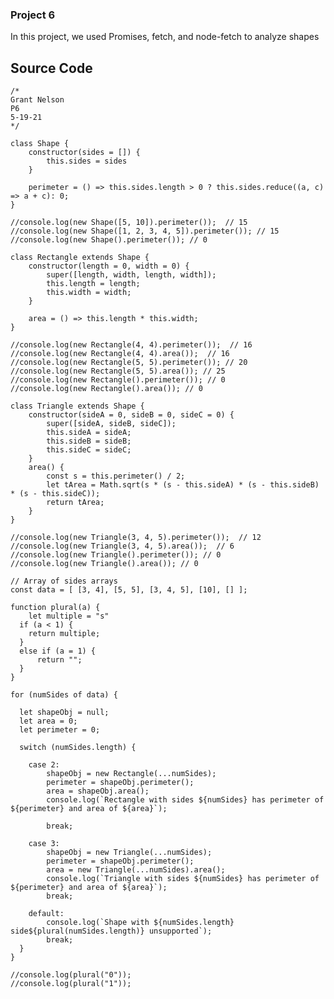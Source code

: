 ### Project 6

In this project, we used Promises, fetch, and node-fetch to analyze shapes

## Source Code 

    /*
    Grant Nelson
    P6
    5-19-21
    */

    class Shape {
        constructor(sides = []) { 
            this.sides = sides
        }

        perimeter = () => this.sides.length > 0 ? this.sides.reduce((a, c) => a + c): 0;
    }

    //console.log(new Shape([5, 10]).perimeter());  // 15
    //console.log(new Shape([1, 2, 3, 4, 5]).perimeter()); // 15
    //console.log(new Shape().perimeter()); // 0

    class Rectangle extends Shape {
        constructor(length = 0, width = 0) {
            super([length, width, length, width]);
            this.length = length;
            this.width = width;
        }

        area = () => this.length * this.width;
    }

    //console.log(new Rectangle(4, 4).perimeter());  // 16
    //console.log(new Rectangle(4, 4).area());  // 16
    //console.log(new Rectangle(5, 5).perimeter()); // 20
    //console.log(new Rectangle(5, 5).area()); // 25
    //console.log(new Rectangle().perimeter()); // 0
    //console.log(new Rectangle().area()); // 0

    class Triangle extends Shape {
        constructor(sideA = 0, sideB = 0, sideC = 0) {
            super([sideA, sideB, sideC]);
            this.sideA = sideA;
            this.sideB = sideB;
            this.sideC = sideC;
        }
        area() {
            const s = this.perimeter() / 2;
            let tArea = Math.sqrt(s * (s - this.sideA) * (s - this.sideB) * (s - this.sideC));
            return tArea;
        }
    } 

    //console.log(new Triangle(3, 4, 5).perimeter());  // 12
    //console.log(new Triangle(3, 4, 5).area());  // 6
    //console.log(new Triangle().perimeter()); // 0
    //console.log(new Triangle().area()); // 0

    // Array of sides arrays
    const data = [ [3, 4], [5, 5], [3, 4, 5], [10], [] ];

    function plural(a) {
        let multiple = "s"
      if (a < 1) {
        return multiple;
      }
      else if (a = 1) {
          return "";
      }
    }

    for (numSides of data) {

      let shapeObj = null;
      let area = 0;
      let perimeter = 0;

      switch (numSides.length) {

        case 2:
            shapeObj = new Rectangle(...numSides);
            perimeter = shapeObj.perimeter();
            area = shapeObj.area();
            console.log(`Rectangle with sides ${numSides} has perimeter of ${perimeter} and area of ${area}`);

            break;

        case 3:
            shapeObj = new Triangle(...numSides);
            perimeter = shapeObj.perimeter();
            area = new Triangle(...numSides).area();
            console.log(`Triangle with sides ${numSides} has perimeter of ${perimeter} and area of ${area}`);
            break;

        default:
            console.log(`Shape with ${numSides.length} side${plural(numSides.length)} unsupported`);
            break;
      }
    }

    //console.log(plural("0"));
    //console.log(plural("1"));
